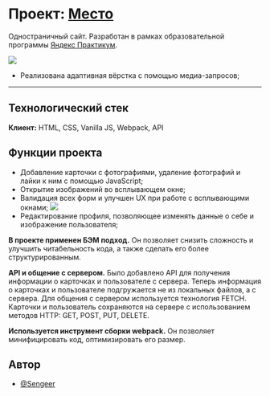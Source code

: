 
# Проект: [Место](https://sengeer.github.io/mesto/)

Одностраничный сайт. Разработан в рамках образовательной программы [Яндекс Практикум](https://practicum.yandex.ru/).

![](https://downloader.disk.yandex.ru/preview/7c8a9ff5a94d66ed8d50a8a8e1ac9d6d937af9383dbd3cea0c326c30a7a22bab/649b3315/OnU8PwdCPm5OqDvecoYFzLgiU64Eqnvy-NZmnm-0Ur8G9pF66yWEfHhBGbMmgjLTd_nqM1ubGPI80Wvb8Eqbog%3D%3D?uid=0&filename=2023-06-27_17-55-54.png&disposition=inline&hash=&limit=0&content_type=image%2Fpng&owner_uid=0&tknv=v2&size=2048x2048)
- Реализована адаптивная вёрстка с помощью медиа-запросов;

---

## Технологический стек

**Клиент:** HTML, CSS, Vanilla JS, Webpack, API



## Функции проекта

- Добавление карточки с фотографиями, удаление фотографий и лайки к ним с помощью JavaScript;
- Открытие изображений во всплывающем окне;
- Валидация всех форм и улучшен UX при работе с всплывающими окнами;
![](https://downloader.disk.yandex.ru/preview/cfac15a1b0d7633d9fe8796d7e390ab85f76651951d07b03883a2f20ff5db6b6/649b33a9/PQraX3QDOShYIvWZwU9QQezzIxR33dVdoLul6odrH5HpfeExRwNTTVZWB3cf4YXjJCcugtMBeuYd6QY3INVh4A%3D%3D?uid=0&filename=Untitled.png&disposition=inline&hash=&limit=0&content_type=image%2Fpng&owner_uid=0&tknv=v2&size=2048x2048)
- Редактирование профиля, позволяющее изменять данные о себе и изображение пользователя;

**В проекте применен БЭМ подход.** Он позволяет снизить сложность и улучшить читабельность кода, а также сделать его более структурированным.

**API и общение с сервером.** Было добавлено API для получения информации о карточках и пользователе с сервера. Теперь информация о карточках и пользователе подгружается не из локальных файлов, а с сервера. Для общения с сервером используется технология FETCH. Карточки и пользователь сохраняются на сервере с использованием методов HTTP: GET, POST, PUT, DELETE.

**Используется инструмент сборки webpack.** Он позволяет минифицировать код, оптимизировать его размер.
## Автор

- [@Sengeer](https://vk.com/sergey.polenov/)

